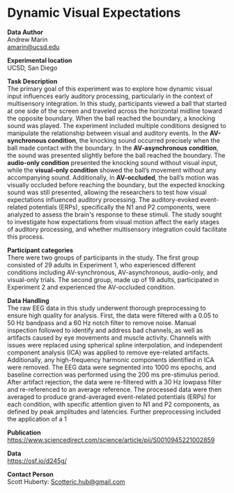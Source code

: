 # Dynamic Visual Expectations  

**Data Author**  
Andrew Marin    
amarin@ucsd.edu  

**Experimental location**   
UCSD, San Diego  


**Task Description**  
The primary goal of this experiment was to explore how dynamic visual input influences early auditory processing, particularly in the context of multisensory integration. In this study, participants viewed a ball that started at one side of the screen and traveled across the horizontal midline toward the opposite boundary. When the ball reached the boundary, a knocking sound was played. The experiment included multiple conditions designed to manipulate the relationship between visual and auditory events. In the **AV-synchronous condition**, the knocking sound occurred precisely when the ball made contact with the boundary. In the **AV-asynchronous condition**, the sound was presented slightly before the ball reached the boundary. The **audio-only condition** presented the knocking sound without visual input, while the **visual-only condition** showed the ball’s movement without any accompanying sound. Additionally, in **AV-occluded**, the ball’s motion was visually occluded before reaching the boundary, but the expected knocking sound was still presented, allowing the researchers to test how visual expectations influenced auditory processing. The auditory-evoked event-related potentials (ERPs), specifically the N1 and P2 components, were analyzed to assess the brain's response to these stimuli. The study sought to investigate how expectations from visual motion affect the early stages of auditory processing, and whether multisensory integration could facilitate this process.


**Participant categories**  
There were two groups of participants in the study. The first group consisted of 29 adults in Experiment 1, who experienced different conditions including AV-synchronous, AV-asynchronous, audio-only, and visual-only trials. The second group, made up of 19 adults, participated in Experiment 2 and experienced the AV-occluded condition.

**Data Handling**  
The raw EEG data in this study underwent thorough preprocessing to ensure high quality for analysis. First, the data were filtered with a 0.05 to 50 Hz bandpass and a 60 Hz notch filter to remove noise. Manual inspection followed to identify and address bad channels, as well as artifacts caused by eye movements and muscle activity. Channels with issues were replaced using spherical spline interpolation, and independent component analysis (ICA) was applied to remove eye-related artifacts. Additionally, any high-frequency harmonic components identified in ICA were removed. The EEG data were segmented into 1000 ms epochs, and baseline correction was performed using the 200 ms pre-stimulus period. After artifact rejection, the data were re-filtered with a 30 Hz lowpass filter and re-referenced to an average reference. The processed data were then averaged to produce grand-averaged event-related potentials (ERPs) for each condition, with specific attention given to N1 and P2 components, as defined by peak amplitudes and latencies. Further preprocessing included the application of a 1


**Publication**     
https://www.sciencedirect.com/science/article/pii/S0010945221002859     

**Data**   
https://osf.io/d245g/    

**Contact Person**  
Scott Huberty: Scotteric.hub@gmail.com
